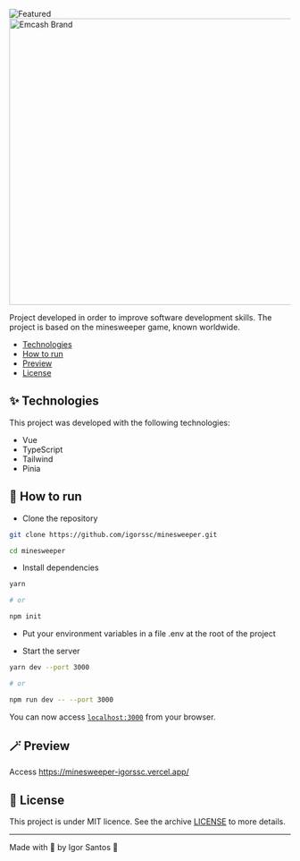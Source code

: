 ![Featured](https://github.com/user-attachments/assets/6ef33f51-fb54-4f16-a964-8e473c7a3cb2)
<img width="512" height="512" alt="Emcash Brand" src="https://github.com/user-attachments/assets/936aad5a-67c9-4de7-9713-df17f4e3a3ab" />

Project developed in order to improve software development skills. The project is based on the minesweeper game, known worldwide.

- [Technologies](#technologies)
- [How to run](#how-to-run)
- [Preview](#preview)
- [License](#license)

<a id="technologies"></a>

## ✨ Technologies

This project was developed with the following technologies:

- Vue
- TypeScript
- Tailwind
- Pinia

<a id="how-to-run"></a>

## 🚀 How to run

- Clone the repository

```bash
git clone https://github.com/igorssc/minesweeper.git

cd minesweeper
```

- Install dependencies

```bash
yarn

# or

npm init
```

- Put your environment variables in a file .env at the root of the project

- Start the server

```bash
yarn dev --port 3000

# or

npm run dev -- --port 3000
```

You can now access [`localhost:3000`](http://localhost:3000) from your browser.

<a id="preview"></a>

## 🪄 Preview

Access <https://minesweeper-igorssc.vercel.app/>

<a id="license"></a>

## 📝 License

This project is under MIT licence. See the archive [LICENSE](LICENSE.md) to more details.

---

Made with 💜 by Igor Santos 👋
